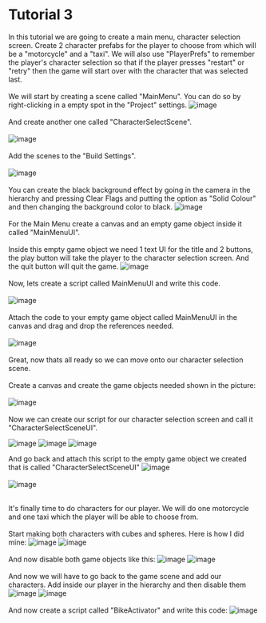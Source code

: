 # Tutorial 3
In this tutorial we are going to create a main menu, character selection screen. Create 2 character prefabs for the player to choose from which will be a "motorcycle" and a "taxi". We will also use "PlayerPrefs" to remember the player's character selection so that if the player presses "restart" or "retry" then the game will start over with the character that was selected last.
<br/><br/>
We will start by creating a scene called "MainMenu". You can do so by right-clicking in a empty spot in the "Project" settings. 
![image](https://github.com/cayaahmet/Ahmet_Caya_Programming_CourseWork/assets/125205290/b13498ea-b78e-4cd2-83a0-202071c3c595)
<br/><br/>
And create another one called "CharacterSelectScene".
<br/><br/>
![image](https://github.com/cayaahmet/Ahmet_Caya_Programming_CourseWork/assets/125205290/22fbf996-2eba-4964-93f1-c74ca60d5345)
<br/><br/>
Add the scenes to the "Build Settings".
<br/><br/>
![image](https://github.com/cayaahmet/Ahmet_Caya_Programming_CourseWork/assets/125205290/b6e23d08-27bd-4e49-8337-294fe43605cf)
<br/><br/>
You can create the black background effect by going in the camera in the hierarchy and pressing Clear Flags and putting the option as "Solid Colour" and then changing the background color to black.
![image](https://github.com/cayaahmet/Ahmet_Caya_Programming_CourseWork/assets/125205290/a5007b03-2a43-475b-88dc-a5bc2bb52d56)
<br/><br/>
For the Main Menu create a canvas and an empty game object inside it called "MainMenuUI".
<br/><br/>
Inside this empty game object we need 1 text UI for the title and 2 buttons, the play button will take the player to the character selection screen. And the quit button will quit the game.
![image](https://github.com/cayaahmet/Ahmet_Caya_Programming_CourseWork/assets/125205290/b33a470b-b4f0-40c7-ba32-3c5f75fb177f)
<br/><br/>
Now, lets create a script called MainMenuUI and write this code.
<br/><br/>
![image](https://github.com/cayaahmet/Ahmet_Caya_Programming_CourseWork/assets/125205290/c323a583-083a-467d-aea5-09c6d70b2a55)
<br/><br/>
Attach the code to your empty game object called MainMenuUI in the canvas and drag and drop the references needed.
<br/><br/>
![image](https://github.com/cayaahmet/Ahmet_Caya_Programming_CourseWork/assets/125205290/b6b471d5-8dcf-408f-8df0-a3e17732838f)
<br/><br/>
Great, now thats all ready so we can move onto our character selection scene.
<br/><br/>
Create a canvas and create the game objects needed shown in the picture:
<br/><br/>
![image](https://github.com/cayaahmet/Ahmet_Caya_Programming_CourseWork/assets/125205290/1a44fa44-b1f7-4e55-8e2c-62f76ef2a11f)
<br/><br/>
Now we can create our script for our character selection screen and call it "CharacterSelectSceneUI".

![image](https://github.com/cayaahmet/Ahmet_Caya_Programming_CourseWork/assets/125205290/d7b90a5e-2ad2-4dd5-8c1b-35520c40de04)
![image](https://github.com/cayaahmet/Ahmet_Caya_Programming_CourseWork/assets/125205290/485f85ba-7919-43a4-ba17-569ff222458b)
![image](https://github.com/cayaahmet/Ahmet_Caya_Programming_CourseWork/assets/125205290/8a89a276-82fe-424c-a4ed-6517e3759670)

And go back and attach this script to the empty game object we created that is called "CharacterSelectSceneUI"
![image](https://github.com/cayaahmet/Ahmet_Caya_Programming_CourseWork/assets/125205290/4cd746aa-d40a-47be-9953-5dcca9108ef8)
<br/><br/>
![image](https://github.com/cayaahmet/Ahmet_Caya_Programming_CourseWork/assets/125205290/345b95ac-d74e-430e-bcc0-a927e2a7c7c0)
<br/><br/>

It's finally time to do characters for our player. We will do one motorcycle and one taxi which the player will be able to choose from.
<br/><br/>
Start making both characters with cubes and spheres. Here is how I did mine:
![image](https://github.com/cayaahmet/Ahmet_Caya_Programming_CourseWork/assets/125205290/948f7162-936e-4e83-866f-3c86a9a435f1)
![image](https://github.com/cayaahmet/Ahmet_Caya_Programming_CourseWork/assets/125205290/28cc409b-58ab-427b-9029-68f067bc0862)
<br/><br/>
And now disable both game objects like this:
![image](https://github.com/cayaahmet/Ahmet_Caya_Programming_CourseWork/assets/125205290/c9d32323-115b-4db3-b153-a2f864ceacac)
![image](https://github.com/cayaahmet/Ahmet_Caya_Programming_CourseWork/assets/125205290/ced3ee7c-61fa-483f-96d7-26d29d24dd18)
<br/><br/>
And now we will have to go back to the game scene and add our characters.
Add inside our player in the hierarchy and then disable them
![image](https://github.com/cayaahmet/Ahmet_Caya_Programming_CourseWork/assets/125205290/ad86bf94-92d0-47bf-bacc-a09606209603)
![image](https://github.com/cayaahmet/Ahmet_Caya_Programming_CourseWork/assets/125205290/7eebbabc-e830-4d04-9ad6-786c9c1b035f)
<br/><br/>
And now create a script called "BikeActivator" and write this code:
![image](https://github.com/cayaahmet/Ahmet_Caya_Programming_CourseWork/assets/125205290/845859e0-6898-4af8-a65e-ba79a2a45fe9)

